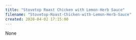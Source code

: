 ```yaml
---
title: "Stovetop Roast Chicken with Lemon-Herb Sauce"
filename: "Stovetop-Roast-Chicken-with-Lemon-Herb-Sauce"
created: 2020-04-02 17:15:00
---
```

None
